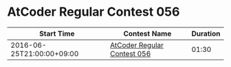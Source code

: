 # AtCoder Regular Contest 056

| Start Time | Contest Name | Duration |
| --- | --- | --- |
2016-06-25T21:00:00+09:00 | [AtCoder Regular Contest 056](http://arc056.contest.atcoder.jp/) | 01:30 | 
